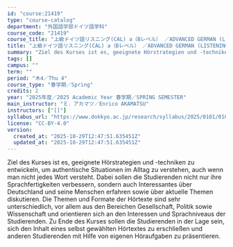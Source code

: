 ```yaml
---
id: "course:21419"
type: "course-catalog"
department: "外国語学部ドイツ語学科"
course_code: "21419"
course_title: "上級ドイツ語リスニング(CAL) a（Bレベル） ／ADVANCED GERMAN (LISTENING) a"
title: "上級ドイツ語リスニング(CAL) a（Bレベル） ／ADVANCED GERMAN (LISTENING) a"
summary: "Ziel des Kurses ist es, geeignete Hörstrategien und -techniken zu entwickeln, um authentische Situationen im Alltag zu v…"
tags: []
campus: ""
term: ""
period: "木4／Thu 4"
course_type: "春学期／Spring"
credits: 2
year: "2025年度／2025 Academic Year 春学期／SPRING SEMESTER"
main_instructor: "Ｅ．アカマツ／Enrico AKAMATSU"
instructors: ["[]"]
syllabus_url: "https://www.dokkyo.ac.jp/research/syllabus/2025/0101/0101_21419_ja_JP.html"
license: "CC-BY-4.0"
version:
  created_at: "2025-10-29T12:47:51.635451Z"
  updated_at: "2025-10-29T12:47:51.635451Z"
---
```

Ziel des Kurses ist es, geeignete Hörstrategien und -techniken zu entwickeln, um authentische Situationen im Alltag zu verstehen, auch wenn man nicht jedes Wort versteht. Dabei sollen die Studierenden nicht nur ihre Sprachfertigkeiten verbessern, sondern auch Interessantes über Deutschland und seine Menschen erfahren sowie über aktuelle Themen diskutieren. Die Themen und Formate der Hörtexte sind sehr unterschiedlich, vor allem aus den Bereichen Gesellschaft, Politik sowie Wissenschaft und orientieren sich an den Interessen und Sprachniveaus der Studierenden. Zu Ende des Kurses sollen die Studierenden in der Lage sein, sich den Inhalt eines selbst gewählten Hörtextes zu erschließen und anderen Studierenden mit Hilfe von eigenen Höraufgaben zu präsentieren.
